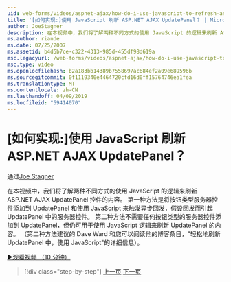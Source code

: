 ```yaml
---
uid: web-forms/videos/aspnet-ajax/how-do-i-use-javascript-to-refresh-an-aspnet-ajax-updatepanel
title: '[如何实现:]使用 JavaScript 刷新 ASP.NET AJAX UpdatePanel？ | Microsoft Docs'
author: JoeStagner
description: 在本视频中，我们将了解两种不同方式的使用 JavaScript 的逻辑来刷新 ASP.NET AJAX UpdatePanel 控件的内容。 第一种方法是添加...
ms.author: riande
ms.date: 07/25/2007
ms.assetid: b4d5b7ce-c322-4313-985d-455df98d619a
msc.legacyurl: /web-forms/videos/aspnet-ajax/how-do-i-use-javascript-to-refresh-an-aspnet-ajax-updatepanel
msc.type: video
ms.openlocfilehash: b2a183bb14389b7558697ac684ef2a09e689596b
ms.sourcegitcommit: 0f1119340e4464720cfd16d0ff15764746ea1fea
ms.translationtype: MT
ms.contentlocale: zh-CN
ms.lasthandoff: 04/09/2019
ms.locfileid: "59414070"
---
```

# <a name="how-do-i-use-javascript-to-refresh-an-aspnet-ajax-updatepanel"></a>[如何实现:]使用 JavaScript 刷新 ASP.NET AJAX UpdatePanel？

通过[Joe Stagner](https://github.com/JoeStagner)

在本视频中，我们将了解两种不同方式的使用 JavaScript 的逻辑来刷新 ASP.NET AJAX UpdatePanel 控件的内容。 第一种方法是将按钮类型服务器控件添加到 UpdatePanel 和使用 JavaScript 来触发异步回发，假设回发而引起 UpdatePanel 中的服务器控件。 第二种方法不需要任何按钮类型的服务器控件添加到 UpdatePanel，但仍可用于使用 JavaScript 逻辑来刷新 UpdatePanel 的内容。 （第二种方法建议的 Dave Ward 和您可以阅读他的博客条目，"轻松地刷新 UpdatePanel 中，使用 JavaScript"的详细信息）。

[&#9654;观看视频 （10 分钟）](https://channel9.msdn.com/Blogs/ASP-NET-Site-Videos/how-do-i-use-javascript-to-refresh-an-aspnet-ajax-updatepanel)

> [!div class="step-by-step"]
> [上一页](how-do-i-build-a-custom-aspnet-ajax-server-control.md)
> [下一页](how-do-i-determine-whether-an-asynchronous-postback-has-occurred.md)
